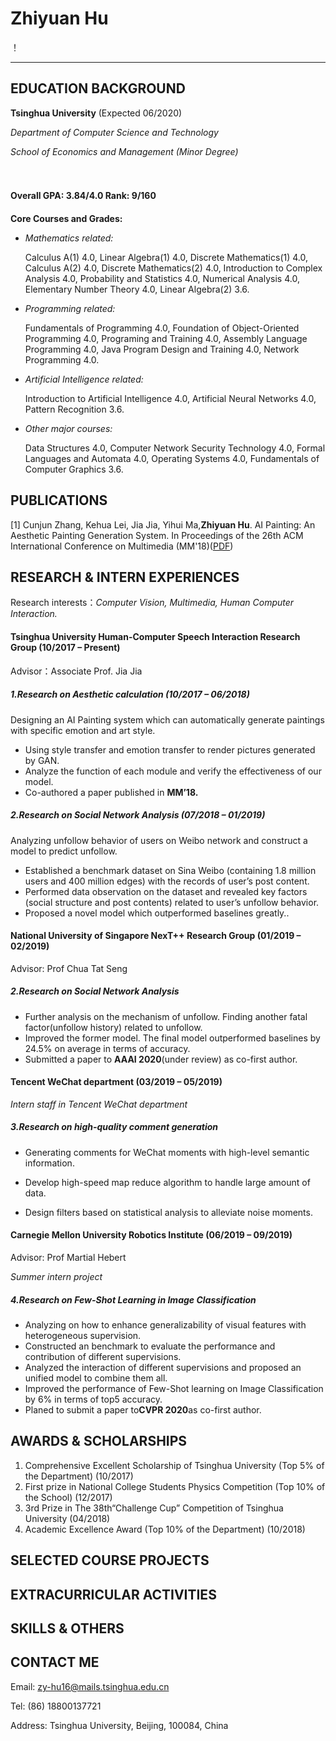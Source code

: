 # Zhiyuan Hu

！[](https://github.com/BinahHu/BinahHu.github.io/raw/master/pic/pic.png)

---------------

## EDUCATION BACKGROUND

**Tsinghua University** (Expected 06/2020)

*Department of Computer Science and Technology*

*School of Economics and Management (Minor Degree)*



**Overall GPA: 3.84/4.0  Rank: 9/160**

**Core Courses and Grades:**

- *Mathematics related:*

  Calculus A(1) 4.0, Linear Algebra(1) 4.0, Discrete Mathematics(1) 4.0, Calculus A(2) 4.0, Discrete Mathematics(2) 4.0, Introduction to Complex Analysis 4.0, Probability and Statistics 4.0, Numerical Analysis 4.0, Elementary Number Theory 4.0, Linear Algebra(2) 3.6.

- *Programming related:*

  Fundamentals of Programming 4.0, Foundation of Object-Oriented Programming 4.0, Programing and Training 4.0, Assembly Language Programming 4.0, Java Program Design and Training 4.0, Network Programming 4.0. 

- *Artificial Intelligence related:*

  Introduction to Artificial Intelligence 4.0, Artificial Neural Networks 4.0, Pattern Recognition 3.6. 

- *Other major courses:*

  Data Structures 4.0, Computer Network Security Technology 4.0, Formal Languages and Automata 4.0, Operating Systems 4.0, Fundamentals of Computer Graphics 3.6.

## PUBLICATIONS

[1] Cunjun Zhang, Kehua Lei, Jia Jia, Yihui Ma,**Zhiyuan Hu**. AI Painting: An Aesthetic Painting Generation System. In Proceedings of the 26th ACM International Conference on Multimedia (MM'18)([PDF](http://hcsi.cs.jykf64718281.com/Paper/Paper18/MM-LEIKEHUA.pdf))

## RESEARCH & INTERN EXPERIENCES

Research interests：*Computer Vision, Multimedia, Human Computer Interaction.* 

#### Tsinghua University Human-Computer Speech Interaction Research Group (10/2017 – Present)

Advisor：Associate Prof. Jia Jia

##### 1.Research on Aesthetic calculation (10/2017 – 06/2018)

Designing an AI Painting system which can automatically generate paintings with specific emotion and art style.

- Using style transfer and emotion transfer to render pictures generated by GAN.
- Analyze the function of each module and verify the effectiveness of our model.
- Co-authored a paper published in **MM’18.**

##### 2.Research on Social Network Analysis (07/2018 – 01/2019)

Analyzing unfollow behavior of users on Weibo network and construct a model to predict unfollow.

- Established a benchmark dataset on Sina Weibo (containing 1.8 million users and 400 million edges) with the records of user’s post content.
- Performed data observation on the dataset and revealed key factors (social structure and post contents) related to user’s unfollow behavior.
- Proposed a novel model which outperformed baselines greatly.. 

 

#### National University of Singapore NexT++ Research Group (01/2019 – 02/2019)

Advisor: Prof Chua Tat Seng

##### 2.Research on Social Network Analysis

- Further analysis on the mechanism of unfollow. Finding another fatal factor(unfollow history) related to unfollow.
- Improved the former model. The final model outperformed baselines by 24.5% on average in terms of accuracy.
- Submitted a paper to **AAAI 2020**(under review) as co-first author.

 

#### Tencent WeChat department (03/2019 – 05/2019)

*Intern staff in Tencent WeChat department*

##### 3.Research on high-quality comment generation

- Generating comments for WeChat moments with high-level semantic information.

- Develop high-speed map reduce algorithm to handle large amount of data.
- Design filters based on statistical analysis to alleviate noise moments.

 

#### Carnegie Mellon University Robotics Institute (06/2019 – 09/2019)

Advisor: Prof Martial Hebert

*Summer intern project*

##### 4.Research on Few-Shot Learning in Image Classification

- Analyzing on how to enhance generalizability of visual features with heterogeneous supervision.
- Constructed an benchmark to evaluate the performance and contribution of different supervisions.
- Analyzed the interaction of different supervisions and proposed an unified model to combine them all.
- Improved the performance of Few-Shot learning on Image Classification by 6% in terms of top5 accuracy.
- Planed to submit a paper to**CVPR 2020**as co-first author.

## AWARDS & SCHOLARSHIPS

1. Comprehensive Excellent Scholarship of Tsinghua University (Top 5% of the Department) (10/2017)
2. First prize in National College Students Physics Competition (Top 10% of the School) (12/2017)
3. 3rd Prize in The 38th“Challenge Cup” Competition of Tsinghua University (04/2018)
4. Academic Excellence Award (Top 10% of the Department) (10/2018)

## SELECTED COURSE PROJECTS



## EXTRACURRICULAR ACTIVITIES



## SKILLS & OTHERS



## CONTACT ME

Email: zy-hu16@mails.tsinghua.edu.cn

Tel: (86) 18800137721

Address: Tsinghua University, Beijing, 100084, China